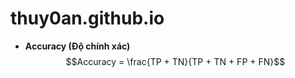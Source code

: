 # thuy0an.github.io

- **Accuracy (Độ chính xác)**  
$$Accuracy = \frac{TP + TN}{TP + TN + FP + FN}$$

​
 
